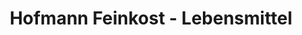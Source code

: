 ---
title: "Hofmann Feinkost - Lebensmittel"
url: /bad-woerishofen/hofmann-feinkost-lebensmittel/
shop: Supermarkt
---
